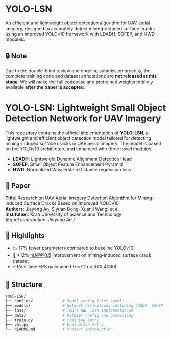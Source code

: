 # YOLO-LSN
An efficient and lightweight object detection algorithm for UAV aerial imagery, designed to accurately detect mining-induced surface cracks using an improved YOLOv10 framework with LDADH, SOFEP, and NWD modules.
## 🔒 Note
Due to the double-blind review and ongoing submission process, the complete training code and dataset annotations are **not released at this stage**. We will make the full codebase and pretrained weights publicly available **after the paper is accepted**.

# YOLO-LSN: Lightweight Small Object Detection Network for UAV Imagery

This repository contains the official implementation of **YOLO-LSN**, a lightweight and efficient object detection model tailored for detecting mining-induced surface cracks in UAV aerial imagery. The model is based on the YOLOv10 architecture and enhanced with three novel modules:

- **LDADH**: Lightweight Dynamic Alignment Detection Head  
- **SOFEP**: Small Object Feature Enhancement Pyramid  
- **NWD**: Normalized Wasserstein Distance regression loss

## 📌 Paper
**Title**: Research on UAV Aerial Imagery Detection Algorithm for Mining-Induced Surface Cracks Based on Improved YOLOv10  
**Authors**: Jiayong An, Siyuan Dong, Xuanli Wang, et al.  
**Institution**: Xi’an University of Science and Technology   
*(Equal contribution: Jiayong An )*

## 🧠 Highlights
- 📉 17% fewer parameters compared to baseline YOLOv10
- 🎯 +12% mAP@0.5 improvement on mining-induced surface crack dataset
- ⚡ Real-time FPS maintained (~57.2 on RTX 4060)

## 📂 Structure
```bash
YOLO-LSN/
├── configs/             # Model config files (yaml)
├── models/              # Network definitions including LDADH, SOFEP
├── loss/                # IoU + NWD loss implementation
├── data/                # Dataset config and processing
├── train.py             # Training entry
├── val.py               # Evaluation entry
└── README.md            # Project introduction
